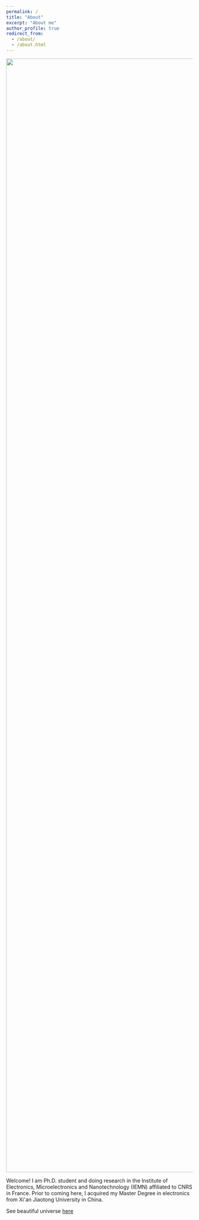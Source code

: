 ```yaml
---
permalink: /
title: "About"
excerpt: "About me"
author_profile: true
redirect_from: 
  - /about/
  - /about.html
---
```


<p align="center">
  <img src="https://haoxsia.github.io/images/2022-10-01-length-scale05.jpg?raw=true" alt="Photo" style="width: 3000px;"/> 
</p>

Welcome! I am Ph.D. student and doing research in the Institute of Electronics, Microelectronics and Nanotechnology (IEMN) affiliated to CNRS in France. Prior to coming here, I acquired my Master Degree in electronics from Xi'an Jiaotong  University in China.

See beautiful universe [here](https://www.youtube.com/watch?v=24cV8GYe-iw&t=98s)






